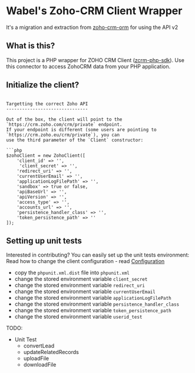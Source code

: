 Wabel's Zoho-CRM Client Wrapper
====================

It's a migration and extraction from [zoho-crm-orm](https://github.com/Wabel/zoho-crm-orm/tree/1.2) for using the API v2 

What is this?
-------------

This project is a PHP wrapper for  ZOHO CRM Client ([zcrm-php-sdk](https://github.com/zoho/zcrm-php-sdk)). Use this connector to access ZohoCRM data from your PHP application.

Initialize the client?
-------------------------------------
```

Targetting the correct Zoho API
-------------------------------

Out of the box, the client will point to the `https://crm.zoho.com/crm/private` endpoint.
If your endpoint is different (some users are pointing to `https://crm.zoho.eu/crm/private`), you can
use the third parameter of the `Client` constructor:

```php
$zohoClient = new ZohoClient([
    'client_id' => '',
     'client_secret' => '',
    'redirect_uri' => '',
    'currentUserEmail' => '',
    'applicationLogFilePath' => '',
    'sandbox' => true or false,
    'apiBaseUrl' => '',
    'apiVersion' => '',
    'access_type' => '',
    'accounts_url' => '',
    'persistence_handler_class' => '',
    'token_persistence_path' => ''
]);
```  


Setting up unit tests
---------------------

Interested in contributing? You can easily set up the unit tests environment:
Read how to change the client configuration - read [Configuration](https://github.com/zoho/zcrm-php-sdk)
- copy the `phpunit.xml.dist` file into `phpunit.xml`
- change the stored environment variable `client_secret`
- change the stored environment variable `redirect_uri`
- change the stored environment variable `currentUserEmail`
- change the stored environment variable `applicationLogFilePath`
- change the stored environment variable `persistence_handler_class`
- change the stored environment variable `token_persistence_path`
- change the stored environment variable `userid_test`

TODO:
- Unit Test
    - convertLead
    - updateRelatedRecords	
    - uploadFile	
    - downloadFile